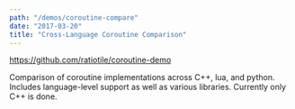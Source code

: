 ```yaml
---
path: "/demos/coroutine-compare"
date: "2017-03-20"
title: "Cross-Language Coroutine Comparison"
---
```


https://github.com/ratiotile/coroutine-demo

Comparison of coroutine implementations across C++, lua, and python. Includes language-level support as well as various libraries. Currently only C++ is done.
